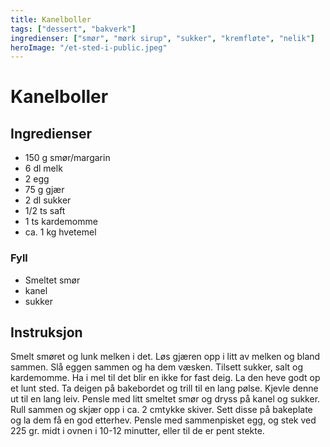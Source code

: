 ```yaml
---
title: Kanelboller
tags: ["dessert", "bakverk"]
ingredienser: ["smør", "mørk sirup", "sukker", "kremfløte", "nelik"]
heroImage: "/et-sted-i-public.jpeg"
---
```


# Kanelboller

## Ingredienser

- 150 g smør/margarin
- 6 dl melk
- 2 egg
- 75 g gjær
- 2 dl sukker
- 1/2 ts saft
- 1 ts kardemomme
- ca. 1 kg hvetemel

### Fyll

- Smeltet smør
- kanel
- sukker

## Instruksjon

Smelt smøret og lunk melken i det. Løs gjæren opp i litt av melken og bland sammen. Slå eggen sammen og ha dem væsken. Tilsett sukker, salt og kardemomme. Ha i mel til det blir en ikke for fast deig. La den heve godt op et lunt sted. Ta deigen på bakebordet og trill til en lang pølse. Kjevle denne ut til en lang leiv. Pensle med litt smeltet smør og dryss på kanel og sukker. Rull sammen og skjær opp i ca. 2 cmtykke skiver. Sett disse på bakeplate og la dem få en god etterhev. Pensle med sammenpisket egg, og stek ved 225 gr. midt i ovnen i 10-12 minutter, eller til de er pent stekte.
